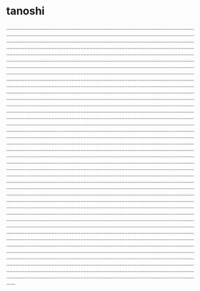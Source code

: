 # tanoshi
......................................................................................................................................................................................................................................................................................................................................................................................................................................................................................................................................................................................................................................................................................................................................................................................................................................................................................................................................................................................................................................................................................................................................................................................................................................................................................................................................................................................................................................................................................................................................................................................................................................................................................................................................................................................................................................................................................................................................................................................................................................................................................................................................................................................................................................................................................................................................................................................................................................................................................................................................................................................................................................................................................................................................................................................................................................................................................................................................................................................................................................................................................................................................................................................................................................................................................................................................................................................................................................................................................................................................................................................................................................................................................................................................................................................................................................................................................................................................................................................................................................................................................................................................................................................................................................................................................................................................................................................................................................................................................................................................................................................................................................................................................................................................................................................................................................................................................................................................................................................................................................................................................................................................................................